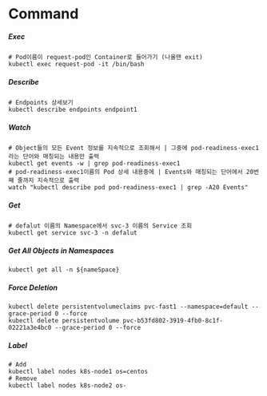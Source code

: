# Command

##### Exec
```
# Pod이름이 request-pod인 Container로 들어가기 (나올땐 exit)
kubectl exec request-pod -it /bin/bash
```
##### Describe
```
# Endpoints 상세보기
kubectl describe endpoints endpoint1
```
##### Watch
```
# Object들의 모든 Event 정보를 지속적으로 조회해서 | 그중에 pod-readiness-exec1라는 단어와 매칭되는 내용만 출력
kubectl get events -w | grep pod-readiness-exec1
# pod-readiness-exec1이름의 Pod 상세 내용중에 | Events와 매칭되는 단어에서 20번째 줄까지 지속적으로 출력
watch "kubectl describe pod pod-readiness-exec1 | grep -A20 Events"
```
##### Get
```
# defalut 이름의 Namespace에서 svc-3 이름의 Service 조회
kubectl get service svc-3 -n defalut
```
##### Get All Objects in Namespaces
```
kubectl get all -n ${nameSpace}
```

##### Force Deletion
```
kubectl delete persistentvolumeclaims pvc-fast1 --namespace=default --grace-period 0 --force
kubectl delete persistentvolume pvc-b53fd802-3919-4fb0-8c1f-02221a3e4bc0 --grace-period 0 --force
```

##### Label
```
# Add
kubectl label nodes k8s-node1 os=centos
# Remove
kubectl label nodes k8s-node2 os-
```